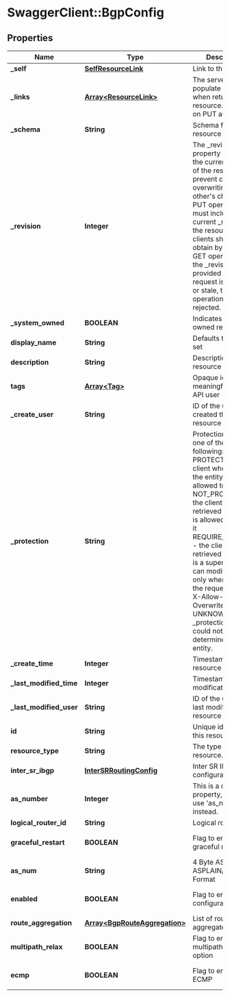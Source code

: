 # SwaggerClient::BgpConfig

## Properties
Name | Type | Description | Notes
------------ | ------------- | ------------- | -------------
**_self** | [**SelfResourceLink**](SelfResourceLink.md) | Link to this resource | [optional] 
**_links** | [**Array&lt;ResourceLink&gt;**](ResourceLink.md) | The server will populate this field when returing the resource. Ignored on PUT and POST. | [optional] 
**_schema** | **String** | Schema for this resource | [optional] 
**_revision** | **Integer** | The _revision property describes the current revision of the resource. To prevent clients from overwriting each other&#39;s changes, PUT operations must include the current _revision of the resource, which clients should obtain by issuing a GET operation. If the _revision provided in a PUT request is missing or stale, the operation will be rejected. | [optional] 
**_system_owned** | **BOOLEAN** | Indicates system owned resource | [optional] 
**display_name** | **String** | Defaults to ID if not set | [optional] 
**description** | **String** | Description of this resource | [optional] 
**tags** | [**Array&lt;Tag&gt;**](Tag.md) | Opaque identifiers meaningful to the API user | [optional] 
**_create_user** | **String** | ID of the user who created this resource | [optional] 
**_protection** | **String** | Protection status is one of the following: PROTECTED - the client who retrieved the entity is not allowed             to modify it. NOT_PROTECTED - the client who retrieved the entity is allowed                 to modify it REQUIRE_OVERRIDE - the client who retrieved the entity is a super                    user and can modify it, but only when providing                    the request header X-Allow-Overwrite&#x3D;true. UNKNOWN - the _protection field could not be determined for this           entity.  | [optional] 
**_create_time** | **Integer** | Timestamp of resource creation | [optional] 
**_last_modified_time** | **Integer** | Timestamp of last modification | [optional] 
**_last_modified_user** | **String** | ID of the user who last modified this resource | [optional] 
**id** | **String** | Unique identifier of this resource | [optional] 
**resource_type** | **String** | The type of this resource. | [optional] 
**inter_sr_ibgp** | [**InterSRRoutingConfig**](InterSRRoutingConfig.md) | Inter SR IBGP configuration | [optional] 
**as_number** | **Integer** | This is a deprecated property, Please use &#39;as_num&#39; instead. | [optional] 
**logical_router_id** | **String** | Logical router id | [optional] 
**graceful_restart** | **BOOLEAN** | Flag to enable graceful restart | [optional] [default to false]
**as_num** | **String** | 4 Byte ASN in ASPLAIN/ASDOT Format | [optional] 
**enabled** | **BOOLEAN** | Flag to enable this configuration | [optional] [default to false]
**route_aggregation** | [**Array&lt;BgpRouteAggregation&gt;**](BgpRouteAggregation.md) | List of routes to be aggregated | [optional] 
**multipath_relax** | **BOOLEAN** | Flag to enable BGP multipath relax option | [optional] [default to true]
**ecmp** | **BOOLEAN** | Flag to enable ECMP | [optional] [default to true]


